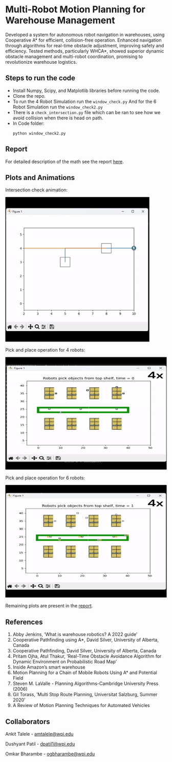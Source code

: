 # Multi-Robot  Motion  Planning  for  Warehouse  Management

Developed a system for autonomous robot navigation in warehouses, using Cooperative A* for efficient, collision-free operation. Enhanced navigation through algorithms for real-time obstacle adjustment, improving safety and efficiency. Tested methods, particularly WHCA*, showed superior dynamic obstacle management and multi-robot coordination, promising to revolutionize warehouse logistics.

## Steps to run the code
- Install Numpy, Scipy, and Matplotlib libraries before running the code.
- Clone the repo.
- To run the 4 Robot Simulation run the `window_check.py`
  And for the 6 Robot Simulation run the `window_check2.py`
- There is a `check_intersection.py` file which can be ran to see how we avoid collision when there is head on path.
- In Code folder:
  ```
  python window_check2.py
  ```
## Report
For detailed description of the math see the report [here](Report.pdf).
## Plots and Animations
Intersection check animation:
<p float="middle">
<img src="outputs/intersection.gif" width="450" height="450"/>
</p>
Pick and place operation for 4 robots:
<p float="middle">
<img src="outputs/4robots.gif" width="750" height="350"/>
</p>
Pick and place operation for 6 robots:
<p float="middle">
<img src="outputs/6robots.gif" width="750" height="350"/>
</p>

Remaining plots are present in the [report](Report.pdf).

## References
1.  Abby  Jenkins,  ’What  is  warehouse  robotics?  A  2022 guide’
2. Cooperative Pathfinding using A*, David Silver, University of Alberta, Canada
3.  Cooperative  Pathfinding,  David  Silver,  University  of Alberta, Canada
4. Pritam Ojha, Atul Thakur, ’Real-Time Obstacle Avoidance Algorithm for Dynamic Environment on Probabilistic Road Map’
5. Inside Amazon’s smart warehouse
6. Motion Planning for a Chain of Mobile Robots Using A* and Potential Field
7.  Steven  M.  LaValle  -  Planning  Algorithms-Cambridge University Press (2006)
8.  Gil  Torass,  ’Multi  Stop  Route  Planning,  Universitat Salzburg, Summer 2020’
9. A Review of Motion Planning Techniques for Automated Vehicles

## Collaborators
Ankit Talele - amtalele@wpi.edu

Dushyant Patil - dpatil1@wpi.edu

Omkar Bharambe - ogbharambe@wpi.edu
  
